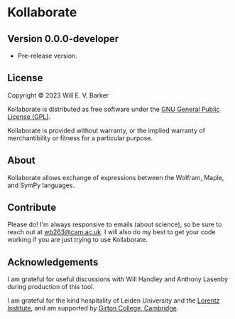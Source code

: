 # Kollaborate
## Version 0.0.0-developer

- Pre-release version.

## License

Copyright © 2023 Will E. V. Barker

Kollaborate is distributed as free software under the [GNU General Public License (GPL)](https://www.gnu.org/licenses/gpl-3.0.en.html).

Kollaborate is provided without warranty, or the implied warranty of merchantibility or fitness for a particular purpose.

## About

Kollaborate allows exchange of expressions between the Wolfram, Maple, and SymPy languages. 

## Contribute

Please do! I'm always responsive to emails (about science), so be sure to reach out at [wb263@cam.ac.uk](mailto:wb263@cam.ac.uk). I will also do my best to get your code working if you are just trying to use Kollaborate.

## Acknowledgements

I am grateful for useful discussions with Will Handley and Anthony Lasenby during production of this tool.

I am grateful for the kind hospitality of Leiden University and the [Lorentz Institute](https://www.lorentz.leidenuniv.nl/), and am supported by [Girton College, Cambridge](https://www.girton.cam.ac.uk/).
